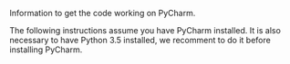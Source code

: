 Information to get the code working on PyCharm.

The following instructions assume you have PyCharm installed. It is also necessary to have Python 3.5 installed, we recomment to do it before installing PyCharm.
